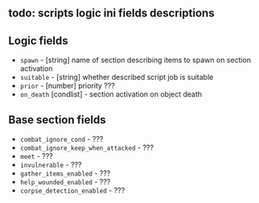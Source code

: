 ## todo: scripts logic ini fields descriptions

## Logic fields

- `spawn` - [string] name of section describing items to spawn on section activation
- `suitable` - [string] whether described script job is suitable
- `prior` - [number] priority ???
- `on_death` [condlist] - section activation on object death

## Base section fields

- `combat_ignore_cond` - ???
- `combat_ignore_keep_when_attacked` - ???
- `meet` - ???
- `invulnerable` - ???
- `gather_items_enabled` - ???
- `help_wounded_enabled` - ???
- `corpse_detection_enabled` - ???
